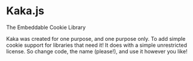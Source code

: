Kaka.js
=======

The Embeddable Cookie Library

Kaka was created for one purpose, and one purpose only. To add simple cookie support for libraries that need it!
It does with a simple unrestricted license. So change code, the name (please!), and use it however you like!
